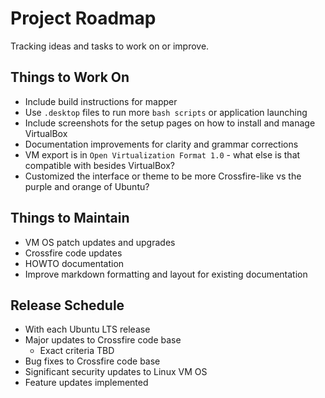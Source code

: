 # Project Roadmap

Tracking ideas and tasks to work on or improve.

## Things to Work On

 * Include build instructions for mapper
 * Use `.desktop` files to run more `bash scripts` or application launching
 * Include screenshots for the setup pages on how to install and manage VirtualBox
 * Documentation improvements for clarity and grammar corrections
 * VM export is in `Open Virtualization Format 1.0` - what else is that compatible with besides VirtualBox?
 * Customized the interface or theme to be more Crossfire-like vs the purple and orange of Ubuntu?

## Things to Maintain

 * VM OS patch updates and upgrades
 * Crossfire code updates
 * HOWTO documentation
 * Improve markdown formatting and layout for existing documentation

## Release Schedule
 * With each Ubuntu LTS release
 * Major updates to Crossfire code base
   * Exact criteria TBD
 * Bug fixes to Crossfire code base
 * Significant security updates to Linux VM OS
 * Feature updates implemented